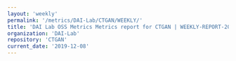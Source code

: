 ```yaml
---
layout: 'weekly'
permalink: '/metrics/DAI-Lab/CTGAN/WEEKLY/'
title: 'DAI Lab OSS Metrics Metrics report for CTGAN | WEEKLY-REPORT-2019-12-08'
organization: 'DAI-Lab'
repository: 'CTGAN'
current_date: '2019-12-08'
---
```

